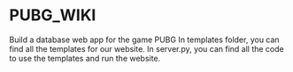 # PUBG_WIKI
Build a database web app for the game PUBG
In templates folder, you can find all the templates for our website.
In server.py, you can find all the code to use the templates and run the website.
